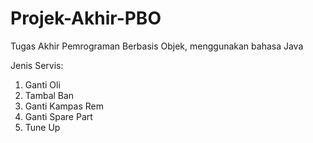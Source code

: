 # Projek-Akhir-PBO
Tugas Akhir Pemrograman Berbasis Objek, menggunakan bahasa Java

Jenis Servis:
1. Ganti Oli
2. Tambal Ban
3. Ganti Kampas Rem
4. Ganti Spare Part
5. Tune Up
